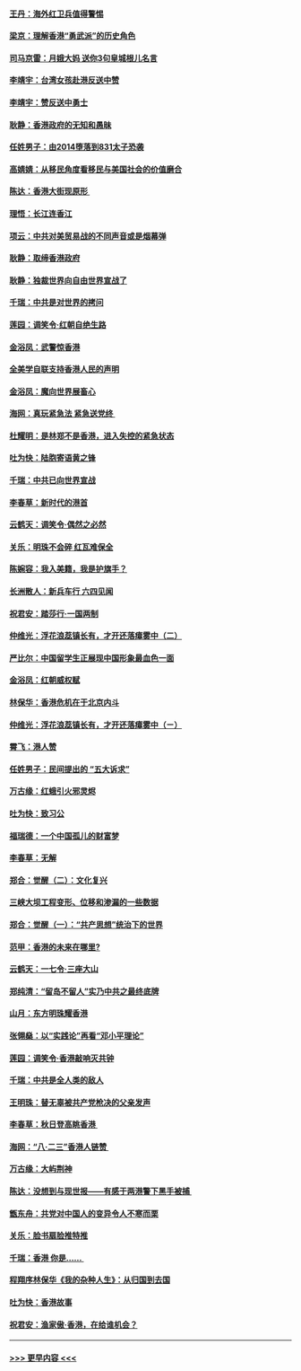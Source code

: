 #### [王丹：海外红卫兵值得警惕](../pages/nsc993/n11498138.md?t=09041644) 
#### [梁京：理解香港“勇武派”的历史角色](../pages/nsc993/n11498006.md?t=09041644) 
#### [司马京雷：月娥大妈  送你3句皇城根儿名言](../pages/nsc993/n11497885.md?t=09041644) 
#### [李靖宇：台湾女孩赴港反送中赞](../pages/nsc993/n11497721.md?t=09041644) 
#### [李靖宇：赞反送中勇士](../pages/nsc993/n11497452.md?t=09041644) 
#### [耿静：香港政府的无知和愚昧](../pages/nsc993/n11494238.md?t=09041644) 
#### [任姓男子：由2014堕落到831太子恐袭](../pages/nsc993/n11496683.md?t=09041644) 
#### [高婧婧：从移民角度看移民与美国社会的价值磨合](../pages/nsc993/n11495757.md?t=09041644) 
#### [陈达：香港大街现原形 ](../pages/nsc993/n11495441.md?t=09041644) 
#### [理悟：长江连香江](../pages/nsc993/n11495377.md?t=09041644) 
#### [项云：中共对美贸易战的不同声音或是烟幕弹](../pages/nsc993/n11494929.md?t=09041644) 
#### [耿静：取缔香港政府](../pages/nsc993/n11494218.md?t=09041644) 
#### [耿静：独裁世界向自由世界宣战了](../pages/nsc993/n11494190.md?t=09041644) 
#### [千瑞：中共是对世界的拷问](../pages/nsc993/n11493021.md?t=09041644) 
#### [莲园：调笑令‧红朝自绝生路](../pages/nsc993/n11493011.md?t=09041644) 
#### [金浴凤：武警惊香港](../pages/nsc993/n11492994.md?t=09041644) 
#### [全美学自联支持香港人民的声明](../pages/nsc993/n11492630.md?t=09041644) 
#### [金浴凤：魔向世界展畜心](../pages/nsc993/n11492599.md?t=09041644) 
#### [海网：真玩紧急法 紧急送党终 ](../pages/nsc993/n11492535.md?t=09041644) 
#### [杜耀明：是林郑不是香港，进入失控的紧急状态](../pages/nsc993/n11491420.md?t=09041644) 
#### [吐为快：陆胞寄语黄之锋](../pages/nsc993/n11491117.md?t=09041644) 
#### [千瑞：中共已向世界宣战](../pages/nsc993/n11490123.md?t=09041644) 
#### [李春草：新时代的港首](../pages/nsc993/n11489864.md?t=09041644) 
#### [云鹤天：调笑令·偶然之必然](../pages/nsc993/n11489701.md?t=09041644) 
#### [关乐：明珠不会碎 红瓦难保全](../pages/nsc993/n11489647.md?t=09041644) 
#### [陈婉容：我入美籍，我是护旗手？](../pages/nsc993/n11487908.md?t=09041644) 
#### [长洲散人：新兵车行 六四见闻](../pages/nsc993/n11487729.md?t=09041644) 
#### [祝君安：踏莎行‧一国两制](../pages/nsc993/n11487699.md?t=09041644) 
#### [仲维光：浮花浪蕊镇长有，才开还落瘴雾中（二）](../pages/nsc993/n11483286.md?t=09041644) 
#### [严比尔：中国留学生正展现中国形象最血色一面](../pages/nsc993/n11485145.md?t=09041644) 
#### [金浴凤：红朝威权赋](../pages/nsc993/n11485191.md?t=09041644) 
#### [林保华：香港危机在于北京内斗](../pages/nsc993/n11484593.md?t=09041644) 
#### [仲维光：浮花浪蕊镇长有，才开还落瘴雾中（ㄧ）](../pages/nsc993/n11483259.md?t=09041644) 
#### [霄飞：港人赞](../pages/nsc993/n11482957.md?t=09041644) 
#### [任姓男子：民间提出的 “五大诉求”](../pages/nsc993/n11482897.md?t=09041644) 
#### [万古缘：红蛾引火邪灵烬](../pages/nsc993/n11482886.md?t=09041644) 
#### [吐为快：致习公](../pages/nsc993/n11482867.md?t=09041644) 
#### [福瑞德：一个中国孤儿的财富梦](../pages/nsc993/n11482817.md?t=09041644) 
#### [李春草：无解](../pages/nsc993/n11482791.md?t=09041644) 
#### [郑合：觉醒（二）：文化复兴](../pages/nsc993/n11478025.md?t=09041644) 
#### [三峡大坝工程变形、位移和渗漏的一些数据](../pages/nsc993/n11478232.md?t=09041644) 
#### [郑合：觉醒（一）：“共产思想”统治下的世界](../pages/nsc993/n11477663.md?t=09041644) 
#### [范甲：香港的未来在哪里?](../pages/nsc993/n11477249.md?t=09041644) 
#### [云鹤天：一七令·三座大山](../pages/nsc993/n11477192.md?t=09041644) 
#### [郑纯清：“留岛不留人”实乃中共之最终底牌](../pages/nsc993/n11476160.md?t=09041644) 
#### [山月：东方明珠耀香港](../pages/nsc993/n11476077.md?t=09041644) 
#### [张翎燊：以“实践论”再看“邓小平理论”](../pages/nsc993/n11475733.md?t=09041644) 
#### [莲园：调笑令‧香港敲响灭共钟](../pages/nsc993/n11475723.md?t=09041644) 
#### [千瑞：中共是全人类的敌人](../pages/nsc993/n11475329.md?t=09041644) 
#### [王明珠：替无辜被共产党枪决的父亲发声](../pages/nsc993/n11474570.md?t=09041644) 
#### [李春草：秋日登高眺香港 ](../pages/nsc993/n11474491.md?t=09041644) 
#### [海网：“八·二三”香港人链赞 ](../pages/nsc993/n11474538.md?t=09041644) 
#### [万古缘：大屿荆神](../pages/nsc993/n11474401.md?t=09041644) 
#### [陈达：没想到与现世报——有感于两港警下黑手被捕 ](../pages/nsc993/n11472557.md?t=09041644) 
#### [甑东舟：共党对中国人的变异令人不寒而栗](../pages/nsc993/n11472496.md?t=09041644) 
#### [关乐：脸书扇脸推特推](../pages/nsc993/n11472488.md?t=09041644) 
#### [千瑞：香港  你是…… ](../pages/nsc993/n11472459.md?t=09041644) 
#### [程翔序林保华《我的杂种人生》：从归国到去国](../pages/nsc993/n11472369.md?t=09041644) 
#### [吐为快：香港故事](../pages/nsc993/n11471931.md?t=09041644) 
#### [祝君安：渔家傲‧香港，在给谁机会？](../pages/nsc993/n11469718.md?t=09041644) 

----
#### [ >>> 更早内容 <<< ](../indexes/nsc993-earlier.md)
